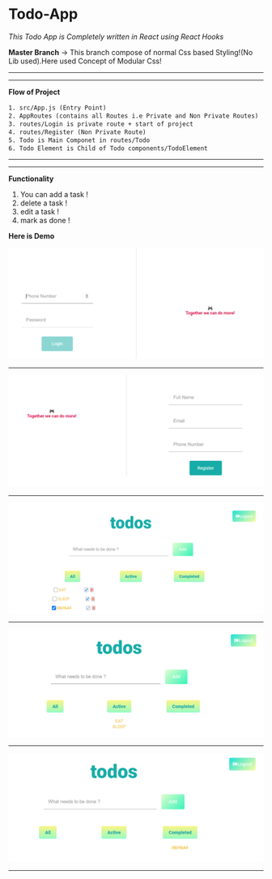 # Todo-App

_This Todo App is Completely written in React using React Hooks_

**Master Branch** -> This branch compose of normal Css based Styling!(No Lib used).Here used Concept of Modular Css!

---

---

**Flow of Project**

```
1. src/App.js (Entry Point)
2. AppRoutes (contains all Routes i.e Private and Non Private Routes)
3. routes/Login is private route + start of project
4. routes/Register (Non Private Route)
5. Todo is Main Componet in routes/Todo
6. Todo Element is Child of Todo components/TodoElement
```

---

---

**Functionality**

1. You can add a task !
2. delete a task !
3. edit a task !
4. mark as done !

**Here is Demo**

![Login](/src/images/login.png)

---

![Register](/src/images/register.png)

---

![All](/src/images/all.png)

---

![Active](/src/images/active.png)

---

![Completed](/src/images/completed.png)

---
